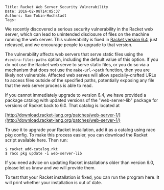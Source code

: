     Title: Racket Web Server Security Vulnerability
    Date: 2016-02-08T14:05:37
    Authors: Sam Tobin-Hochstadt
    Tags:

We recently discovered a serious security vulnerability in the Racket web server, which can lead to unintended disclosure of files on the machine running the web server. This vulnerability is fixed in [Racket version 6.4](http://blog.racket-lang.org/2016/02/racket-v64.html), just released, and we encourage people to upgrade to that version.

The vulnerability affects web servers that serve static files using the `#:extra-files-paths` option, including the default value of this option. If you do not use the Racket web serve to serve static files, or you do so via a mechanism that does not use the `make-url->path` function, then you are likely not vulnerable. Affected web serves will allow specially-crafted URLs to access files outside of the specified paths, potentially exposing any file that the web server process is able to read.

If you cannot immediately upgrade to version 6.4, we have provided a package catalog with updated versions of the "web-server-lib" package for versions of Racket back to 6.0. That catalog is located at

[http://download.racket-lang.org/patches/web-server-1/](http://download.racket-lang.org/patches/web-server-1/)

To use it to upgrade your Racket installation, add it as a catalog using raco pkg config. To make this process easier, you can download the Racket script available here. Then run:

    $ racket add-catalog.rkt
    $ raco pkg update -i web-server-lib

If you need advice on updating Racket installations older than version 6.0, please let us know and we will provide them.

To test that your Racket installation is fixed, you can run the program here. It will print whether your installation is out of date.

